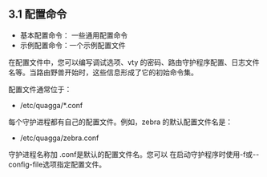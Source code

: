 ## 3.1 配置命令

- 基本配置命令： 一些通用配置命令
- 示例配置命令：一个示例配置文件

在配置文件中，您可以编写调试选项、vty 的密码、路由守护程序配置、日志文件名等。当路由野兽开始时，这些信息形成了它的初始命令集。

配置文件通常位于：

- /etc/quagga/*.conf

每个守护进程都有自己的配置文件。例如，zebra 的默认配置文件名是：

- /etc/quagga/zebra.conf

守护进程名称加 .conf是默认的配置文件名。您可以 在启动守护程序时使用-f或--config-file选项指定配置文件。

